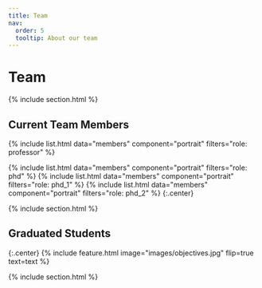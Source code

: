 ```yaml
---
title: Team
nav:
  order: 5
  tooltip: About our team
---
```


# <i class="fas fa-users"></i>Team

{% include section.html %}

## Current Team Members
{%
  include list.html
  data="members"
  component="portrait"
  filters="role: professor"
%}

{%
  include list.html
  data="members"
  component="portrait"
  filters="role: phd"
%}
{%
  include list.html
  data="members"
  component="portrait"
  filters="role: phd_1"
%}
{%
  include list.html
  data="members"
  component="portrait"
  filters="role: phd_2"
%}
{:.center}

{% include section.html %}

## Graduated Students
{:.center}
{%
  include feature.html
  image="images/objectives.jpg"
  flip=true
  text=text
%}

{% include section.html %}





